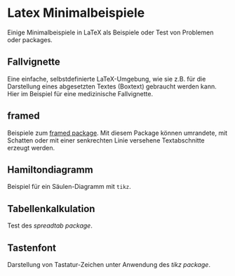 # Latex Minimalbeispiele
Einige Minimalbeispiele in LaTeX als Beispiele oder Test von Problemen oder packages.

## Fallvignette
Eine einfache, selbstdefinierte LaTeX-Umgebung, wie sie z.B. für die Darstellung eines abgesetzten Textes (Boxtext) gebraucht werden kann. Hier im Beispiel für eine medizinische Fallvignette.

## framed
Beispiele zum [framed package](https://www.ctan.org/pkg/framed).
Mit diesem Package können umrandete, mit Schatten oder mit einer senkrechten Linie versehene Textabschnitte erzeugt werden.

## Hamiltondiagramm
Beispiel für ein Säulen-Diagramm mit `tikz`.

## Tabellenkalkulation
Test des *spreadtab package*.

## Tastenfont
Darstellung von Tastatur-Zeichen unter Anwendung des *tikz package*.



